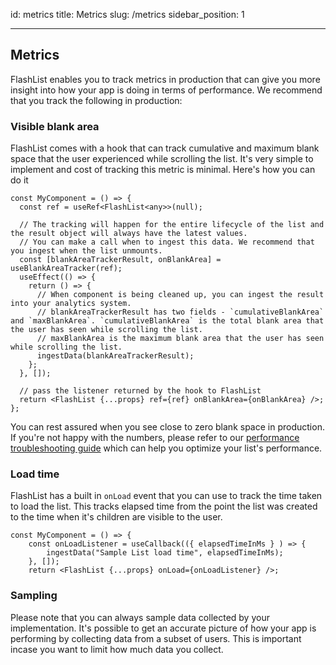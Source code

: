 id: metrics
title: Metrics
slug: /metrics
sidebar_position: 1

---

## Metrics

FlashList enables you to track metrics in production that can give you more insight into how your app is doing in terms of performance. We recommend that you track the following in production:

### Visible blank area

FlashList comes with a hook that can track cumulative and maximum blank space that the user experienced while scrolling the list. It's very simple to implement and cost of tracking this metric is minimal. Here's how you can do it

```tsx
const MyComponent = () => {
  const ref = useRef<FlashList<any>>(null);

  // The tracking will happen for the entire lifecycle of the list and the result object will always have the latest values.
  // You can make a call when to ingest this data. We recommend that you ingest when the list unmounts.
  const [blankAreaTrackerResult, onBlankArea] = useBlankAreaTracker(ref);
  useEffect(() => {
    return () => {
      // When component is being cleaned up, you can ingest the result into your analytics system.
      // blankAreaTrackerResult has two fields - `cumulativeBlankArea` and `maxBlankArea`. `cumulativeBlankArea` is the total blank area that the user has seen while scrolling the list.
      // maxBlankArea is the maximum blank area that the user has seen while scrolling the list.
      ingestData(blankAreaTrackerResult);
    };
  }, []);

  // pass the listener returned by the hook to FlashList
  return <FlashList {...props} ref={ref} onBlankArea={onBlankArea} />;
};
```

You can rest assured when you see close to zero blank space in production. If you're not happy with the numbers, please refer to our [performance troubleshooting guide](./performance-troubleshooting.md) which can help you optimize your list's performance.

### Load time

FlashList has a built in `onLoad` event that you can use to track the time taken to load the list. This tracks elapsed time from the point the list was created to the time when it's children are visible to the user.

```tsx
const MyComponent = () => {
    const onLoadListener = useCallback(({ elapsedTimeInMs } ) => {
        ingestData("Sample List load time", elapsedTimeInMs);
    }, []);
    return <FlashList {...props} onLoad={onLoadListener} />;
```

### Sampling

Please note that you can always sample data collected by your implementation. It's possible to get an accurate picture of how your app is performing by collecting data from a subset of users. This is important incase you want to limit how much data you collect.
